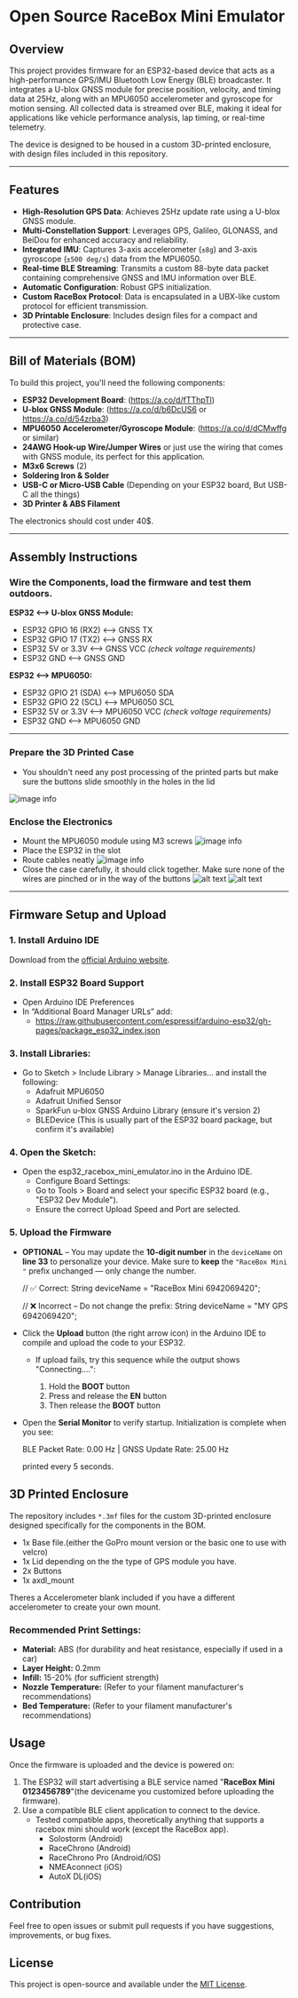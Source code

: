 # Open Source RaceBox Mini Emulator

## Overview

This project provides firmware for an ESP32-based device that acts as a high-performance GPS/IMU  Bluetooth Low Energy (BLE) broadcaster. It integrates a U-blox GNSS module for precise position, velocity, and timing data at 25Hz, along with an MPU6050 accelerometer and gyroscope for motion sensing. All collected data is streamed over BLE, making it ideal for applications like vehicle performance analysis, lap timing, or real-time telemetry.

The device is designed to be housed in a custom 3D-printed enclosure, with design files included in this repository.

---

## Features

- **High-Resolution GPS Data**: Achieves 25Hz update rate using a U-blox GNSS module.  
- **Multi-Constellation Support**: Leverages GPS, Galileo, GLONASS, and BeiDou for enhanced accuracy and reliability.  
- **Integrated IMU**: Captures 3-axis accelerometer (`±8g`) and 3-axis gyroscope (`±500 deg/s`) data from the MPU6050.  
- **Real-time BLE Streaming**: Transmits a custom 88-byte data packet containing comprehensive GNSS and IMU information over BLE.  
- **Automatic Configuration**: Robust GPS initialization.
- **Custom RaceBox Protocol**: Data is encapsulated in a UBX-like custom protocol for efficient transmission.  
- **3D Printable Enclosure**: Includes design files for a compact and protective case.  

---

## Bill of Materials (BOM)

To build this project, you'll need the following components:

- **ESP32 Development Board**: (https://a.co/d/fTThpTl)  
- **U-blox GNSS Module**: (https://a.co/d/b6DcUS6 or https://a.co/d/54zrba3)
- **MPU6050 Accelerometer/Gyroscope Module**: (https://a.co/d/dCMwffg or similar)  
- **24AWG Hook-up Wire/Jumper Wires** or just use the wiring that comes with GNSS module, its perfect for this application.
- **M3x6 Screws** (2)    
- **Soldering Iron & Solder**
- **USB-C or Micro-USB Cable** (Depending on your ESP32 board, But USB-C all the things)  
- **3D Printer & ABS Filament**  

The electronics should cost under 40$. 

---

## Assembly Instructions

### Wire the Components, load the firmware and test them outdoors.

**ESP32 <--> U-blox GNSS Module:**
- ESP32 GPIO 16 (RX2) <--> GNSS TX  
- ESP32 GPIO 17 (TX2) <--> GNSS RX  
- ESP32 5V or 3.3V <--> GNSS VCC *(check voltage requirements)*  
- ESP32 GND <--> GNSS GND  

**ESP32 <--> MPU6050:**
- ESP32 GPIO 21 (SDA) <--> MPU6050 SDA  
- ESP32 GPIO 22 (SCL) <--> MPU6050 SCL  
- ESP32 5V or 3.3V <--> MPU6050 VCC *(check voltage requirements)*
- ESP32 GND <--> MPU6050 GND  


---

### Prepare the 3D Printed Case

- You shouldn't need any post processing of the printed parts but make sure the buttons slide smoothly in the holes in the lid

![image info](Images/Component%20Arrangement.jpg "Component arrangement")

### Enclose the Electronics

- Mount the MPU6050 module using M3 screws
![image info](Images/Accelerometer_mount.jpg "Wiring Guide")
- Place the ESP32 in the slot  
- Route cables neatly
![image info](Images/Wiring%20Guide.jpg "Wiring Guide")
- Close the case carefully, it should click together. Make sure none of the wires are pinched or in the way of the buttons
![alt text](Images/GoPro%20base%20Assembled.jpg "GoPro mount version")
![alt text](Images/Base%20Assembled.jpg "Basic version")

---

## Firmware Setup and Upload

### 1. Install Arduino IDE

Download from the [official Arduino website](https://www.arduino.cc/en/software).

### 2. Install ESP32 Board Support

- Open Arduino IDE Preferences  
- In “Additional Board Manager URLs” add: 
    - https://raw.githubusercontent.com/espressif/arduino-esp32/gh-pages/package_esp32_index.json

### 3. Install Libraries:
- Go to Sketch > Include Library > Manage Libraries... and install the following:
    - Adafruit MPU6050
    - Adafruit Unified Sensor
    - SparkFun u-blox GNSS Arduino Library (ensure it's version 2)
    - BLEDevice (This is usually part of the ESP32 board package, but confirm it's available)
### 4. Open the Sketch: 
- Open the esp32_racebox_mini_emulator.ino in the Arduino IDE.
    - Configure Board Settings:
    - Go to Tools > Board and select your specific ESP32 board (e.g., "ESP32 Dev Module").
    - Ensure the correct Upload Speed and Port are selected.

### 5. Upload the Firmware

* **OPTIONAL** – You may update the **10-digit number** in the `deviceName` on **line 33** to personalize your device.
  Make sure to **keep** the `"RaceBox Mini "` prefix unchanged — only change the number.

  // ✅ Correct:
  String deviceName = "RaceBox Mini 6942069420";

  // ❌ Incorrect – Do not change the prefix:
  String deviceName = "MY GPS 6942069420";

* Click the **Upload** button (the right arrow icon) in the Arduino IDE to compile and upload the code to your ESP32.

  * If upload fails, try this sequence while the output shows "Connecting....":

    1. Hold the **BOOT** button
    2. Press and release the **EN** button
    3. Then release the **BOOT** button

* Open the **Serial Monitor** to verify startup. Initialization is complete when you see:

  BLE Packet Rate: 0.00 Hz | GNSS Update Rate: 25.00 Hz

  printed every 5 seconds.

## 3D Printed Enclosure

The repository includes `*.3mf` files for the custom 3D-printed enclosure designed specifically for the components in the BOM.

* 1x Base file.(either the GoPro mount version or the basic one to use with velcro)
* 1x Lid depending on the the type of GPS module you have.
* 2x Buttons
* 1x axdl_mount

Theres a Accelerometer blank included if you have a different accelerometer to create your own mount.

### Recommended Print Settings:

* **Material:** ABS (for durability and heat resistance, especially if used in a car)
* **Layer Height:** 0.2mm
* **Infill:** 15-20% (for sufficient strength)
* **Nozzle Temperature:** (Refer to your filament manufacturer's recommendations)
* **Bed Temperature:** (Refer to your filament manufacturer's recommendations)

## Usage

Once the firmware is uploaded and the device is powered on:

1.  The ESP32 will start advertising a BLE service named "**RaceBox Mini 0123456789**"(the devicename you customized before uploading the firmware).
2.  Use a compatible BLE client application to connect to the device.
    - Tested compatible apps, theoretically anything that supports a racebox mini should work (except the RaceBox app).
        - Solostorm (Android)
        - RaceChrono (Android)
        - RaceChrono Pro (Android/iOS)
        - NMEAconnect (iOS)
        - AutoX DL(iOS)

## Contribution

Feel free to open issues or submit pull requests if you have suggestions, improvements, or bug fixes.

## License

This project is open-source and available under the [MIT License](LICENSE).
